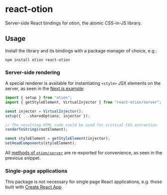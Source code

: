 # react-otion

Server-side React bindings for otion, the atomic CSS-in-JS library.

## Usage

Install the library and its bindings with a package manager of choice, e.g.:

```shell
npm install otion react-otion
```

### Server-side rendering

A special renderer is available for instantiating `<style>` JSX elements on the server, as seen in the [Next.js example](https://github.com/kripod/otion/tree/master/packages/example-nextjs):

```js
import { setup } from "otion";
import { getStyleElement, VirtualInjector } from "react-otion/server";

const injector = VirtualInjector();
setup({ ...sharedOptions, injector });

// The resulting HTML code could be used for critical CSS extraction
renderToString(rootElement);

const styleElement = getStyleElement(injector);
setHeadComponents(styleElement);
```

All [methods of `otion/server`](https://github.com/kripod/otion/tree/master/packages/otion#server-side-rendering) are re-exported for convenience, as seen in the previous snippet.

### Single-page applications

This package is not necessary for single page React applications, e.g. those built with [Create React App](https://github.com/facebook/create-react-app).
